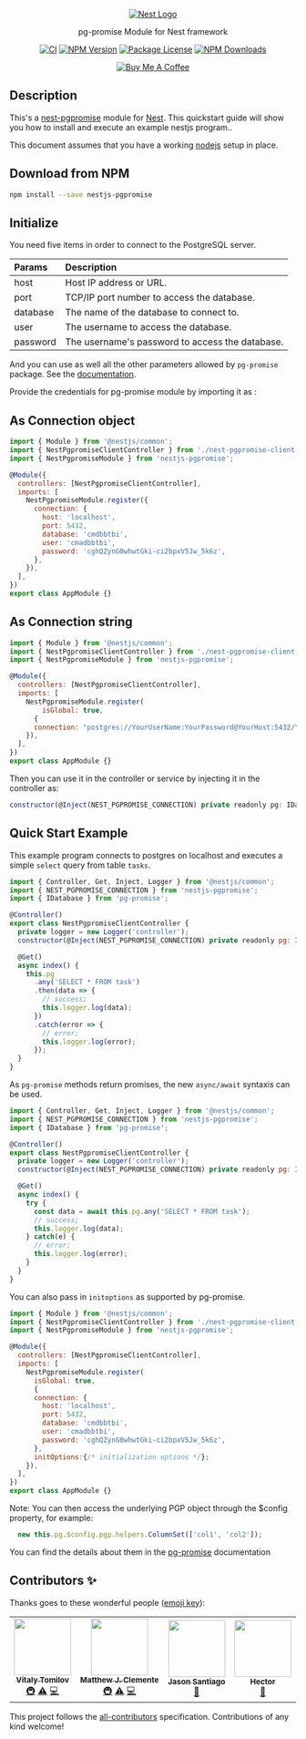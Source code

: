 <p align="center">
  <a href="http://nestjs.com/" target="blank"><img src="http://kamilmysliwiec.com/public/nest-logo.png#1" alt="Nest Logo" />   </a>

</p>

<p align="center">pg-promise Module for Nest framework</p>

<p align="center">
 <a href="https://www.npmjs.com/package/nestjs-pgpromise"><img src="https://github.com/rubiin/nestjs-pgpromise/workflows/CI/badge.svg" alt="CI" /></a>
<a href="https://img.shields.io/npm/v/nestjs-pgpromise"><img src="https://img.shields.io/npm/v/nestjs-pgpromise" alt="NPM Version" /></a>
<a href="https://img.shields.io/npm/l/nestjs-pgpromise"><img src="https://img.shields.io/npm/l/nestjs-pgpromise" alt="Package License" /></a>
<a href="https://www.npmjs.com/package/nestjs-pgpromise"><img src="https://img.shields.io/npm/dm/nestjs-pgpromise" alt="NPM Downloads" /></a>



</p>


<p align="center">
<a href="https://www.buymeacoffee.com/XbgWxt567" target="_blank"><img src="https://i.imgur.com/CahshSS.png" alt="Buy Me A Coffee" style="height: auto !important;width: auto !important;" ></a>

</p>

## Description

This's a [nest-pgpromise](https://github.com/rubiin/nest-pgpromise) module for [Nest](https://github.com/nestjs/nest).
This quickstart guide will show you how to install and execute an example nestjs program..

This document assumes that you have a working [nodejs](http://nodejs.org/) setup in place.

## Download from NPM

```sh
npm install --save nestjs-pgpromise
```

## Initialize

You need five items in order to connect to the PostgreSQL server.

| Params | Description |
| :------- | :------------ |
| host | Host IP address or URL. |
| port | TCP/IP port number to access the database. |
| database | The name of the database to connect to. |
| user | The username to access the database. |
| password | The username's password to access the database. |

And you can use as well all the other parameters allowed by `pg-promise` package. See the [documentation](https://vitaly-t.github.io/pg-promise/index.html).

Provide the credentials for pg-promise module by importing it as :

## As Connection object

```javascript
import { Module } from '@nestjs/common';
import { NestPgpromiseClientController } from './nest-pgpromise-client.controller';
import { NestPgpromiseModule } from 'nestjs-pgpromise';

@Module({
  controllers: [NestPgpromiseClientController],
  imports: [
    NestPgpromiseModule.register({
      connection: {
        host: 'localhost',
        port: 5432,
        database: 'cmdbbtbi',
        user: 'cmadbbtbi',
        password: 'cghQZynG0whwtGki-ci2bpxV5Jw_5k6z',
      },
    }),
  ],
})
export class AppModule {}
```

## As Connection string

```javascript
import { Module } from '@nestjs/common';
import { NestPgpromiseClientController } from './nest-pgpromise-client.controller';
import { NestPgpromiseModule } from 'nestjs-pgpromise';

@Module({
  controllers: [NestPgpromiseClientController],
  imports: [
    NestPgpromiseModule.register(
        isGlobal: true,
      {
      connection: "postgres://YourUserName:YourPassword@YourHost:5432/YourDatabase"
    }),
  ],
})
export class AppModule {}
```

Then you can use it in the controller or service by injecting it in the controller as:

```javascript
constructor(@Inject(NEST_PGPROMISE_CONNECTION) private readonly pg: IDatabase<any>) {}
```

## Quick Start Example

This example program connects to postgres on localhost and executes a simple `select` query from table `tasks`.

```javascript
import { Controller, Get, Inject, Logger } from '@nestjs/common';
import { NEST_PGPROMISE_CONNECTION } from 'nestjs-pgpromise';
import { IDatabase } from 'pg-promise';

@Controller()
export class NestPgpromiseClientController {
  private logger = new Logger('controller');
  constructor(@Inject(NEST_PGPROMISE_CONNECTION) private readonly pg: IDatabase<any>) {}

  @Get()
  async index() {
    this.pg
      .any('SELECT * FROM task')
      .then(data => {
        // success;
        this.logger.log(data);
      })
      .catch(error => {
        // error;
        this.logger.log(error);
      });
  }
}
```

As `pg-promise` methods return promises, the new `async/await` syntaxis can be used.

```javascript
import { Controller, Get, Inject, Logger } from '@nestjs/common';
import { NEST_PGPROMISE_CONNECTION } from 'nestjs-pgpromise';
import { IDatabase } from 'pg-promise';

@Controller()
export class NestPgpromiseClientController {
  private logger = new Logger('controller');
  constructor(@Inject(NEST_PGPROMISE_CONNECTION) private readonly pg: IDatabase<any>) {}

  @Get()
  async index() {
    try {
      const data = await this.pg.any('SELECT * FROM task');
      // success;
      this.logger.log(data);
    } catch(e) {
      // error;
      this.logger.log(error);
    }
  }
}
```

You can also pass in `initoptions` as supported by pg-promise.

```javascript
import { Module } from '@nestjs/common';
import { NestPgpromiseClientController } from './nest-pgpromise-client.controller';
import { NestPgpromiseModule } from 'nestjs-pgpromise';

@Module({
  controllers: [NestPgpromiseClientController],
  imports: [
    NestPgpromiseModule.register(
      isGlobal: true,
      {
      connection: {
        host: 'localhost',
        port: 5432,
        database: 'cmdbbtbi',
        user: 'cmadbbtbi',
        password: 'cghQZynG0whwtGki-ci2bpxV5Jw_5k6z',
      },
      initOptions:{/* initialization options */};
    }),
  ],
})
export class AppModule {}
```

Note: You can then access the underlying PGP object through the $config property, for example:
```javascript
  new this.pg.$config.pgp.helpers.ColumnSet(['col1', 'col2']);
```

You can find the details about them in the [pg-promise](https://vitaly-t.github.io/pg-promise/index.html) documentation

## Contributors ✨

Thanks goes to these wonderful people ([emoji key](https://allcontributors.org/docs/en/emoji-key)):

<!-- ALL-CONTRIBUTORS-LIST:START - Do not remove or modify this section -->
<!-- prettier-ignore-start -->
<!-- markdownlint-disable -->
<table>
  <tr>
    <td align="center"><a href="http://vitalytomilov.com"><img src="https://avatars1.githubusercontent.com/u/5108906?v=4" width="100px;" alt=""/><br /><sub><b>Vitaly Tomilov</b></sub></a><br /><a href="#infra-vitaly-t" title="Infrastructure (Hosting, Build-Tools, etc)">🚇</a> <a href="https://github.com/rubiin/nestjs-pgpromise/commits?author=vitaly-t" title="Tests">⚠️</a> <a href="https://github.com/rubiin/nestjs-pgpromise/commits?author=vitaly-t" title="Code">💻</a></td>
    <td align="center"><a href="https://blog.mattclemente.com"><img src="https://avatars0.githubusercontent.com/u/5348419?v=4" width="100px;" alt=""/><br /><sub><b>Matthew J. Clemente</b></sub></a><br /><a href="#infra-mjclemente" title="Infrastructure (Hosting, Build-Tools, etc)">🚇</a> <a href="https://github.com/rubiin/nestjs-pgpromise/commits?author=mjclemente" title="Tests">⚠️</a> <a href="https://github.com/rubiin/nestjs-pgpromise/commits?author=mjclemente" title="Code">💻</a></td>
    <td align="center"><a href="https://github.com/nythrox"><img src="https://avatars2.githubusercontent.com/u/41273690?v=4" width="100px;" alt=""/><br /><sub><b>Jason Santiago</b></sub></a><br /><a href="https://github.com/rubiin/nestjs-pgpromise/commits?author=nythrox" title="Documentation">📖</a></td>
    <td align="center"><a href="https://github.com/Hekkfern"><img src="https://avatars3.githubusercontent.com/u/55917369?v=4" width="100px;" alt=""/><br /><sub><b>Hector</b></sub></a><br /><a href="https://github.com/rubiin/nestjs-pgpromise/commits?author=Hekkfern" title="Documentation">📖</a></td>
  </tr>
</table>

<!-- markdownlint-enable -->
<!-- prettier-ignore-end -->
<!-- ALL-CONTRIBUTORS-LIST:END -->

This project follows the [all-contributors](https://github.com/all-contributors/all-contributors) specification. Contributions of any kind welcome!
